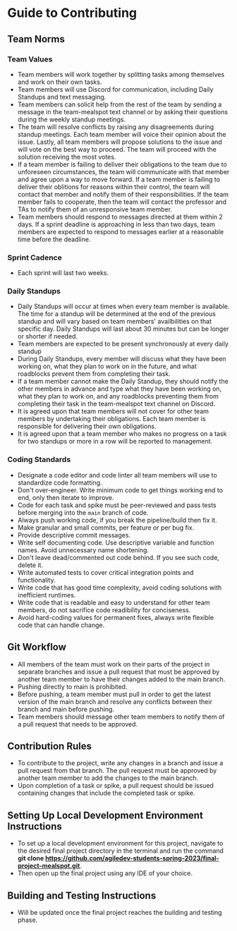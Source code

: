 # Guide to Contributing

## Team Norms

### Team Values
- Team members will work together by splitting tasks among themselves and work on their own tasks.
- Team members will use Discord for communication, including Daily Standups and text messaging.
- Team members can solicit help from the rest of the team by sending a message in the team-mealspot text channel or by asking their questions during the weekly standup meetings. 
- The team will resolve conflicts by raising any disagreements during standup meetings. Each team member will voice their opinion about the issue. Lastly, all team members will propose solutions to the issue and will vote on the best way to proceed. The team will proceed with the solution receiving the most votes. 
- If a team member is failing to deliver their obligations to the team due to unforeseen circumstances, the team will communicate with that member and agree upon a way to move forward. If a team member is failing to deliver their oblitions for reasons within their control, the team will contact that member and notify them of their responsibilities. If the team member fails to cooperate, then the team will contact the professor and TAs to notify them of an unresponsive team member. 
- Team members should respond to messages directed at them within 2 days. If a sprint deadline is approaching in less than two days, team members are expected to respond to messages earlier at a reasonable time before the deadline. 

### Sprint Cadence
- Each sprint will last two weeks.

### Daily Standups 
- Daily Standups will occur at times when every team member is available. The time for a standup will be determined at the end of the previous standup and will vary based on team members' availbilities on that specific day. Daily Standups will last about 30 minutes but can be longer or shorter if needed. 
- Team members are expected to be present synchronously at every daily standup
- During Daily Standups, every member will discuss what they have been working on, what they plan to work on in the future, and what roadblocks prevent them from completing their task.
- If a team member cannot make the Daily Standup, they should notify the other members in advance and type what they have been working on, what they plan to work on, and any roadblocks preventing them from completing their task in the team-mealspot text channel on Discord.
- It is agreed upon that team members will not cover for other team members by undertaking their obligations. Each team member is responsible for delivering their own obligations.
- It is agreed upon that a team member who makes no progress on a task for two standups or more in a row will be reported to management.

### Coding Standards
- Designate a code editor and code linter all team members will use to standardize code formatting.
- Don't over-engineer. Write minimum code to get things working end to end, only then iterate to improve.
- Code for each task and spike must be peer-reviewed and pass tests before merging into the `main` branch of code.
- Always push working code, if you break the pipeline/build then fix it.
- Make granular and small commits, per feature or per bug fix.
- Provide descriptive commit messages.
- Write self documenting code. Use descriptive variable and function names. Avoid unnecessary name shortening.
- Don't leave dead/commented out code behind. If you see such code, delete it.
- Write automated tests to cover critical integration points and functionality.
- Write code that has good time complexity, avoid coding solutions with inefficient runtimes.
- Write code that is readable and easy to understand for other team members, do not sacrifice code readibility for conciseness.
- Avoid hard-coding values for permanent fixes, always write flexible code that can handle change.

## Git Workflow
- All members of the team must work on their parts of the project in separate branches and issue a pull request that must be approved by another team member to have their changes added to the main branch. 
- Pushing directly to main is prohibited.
- Before pushing, a team member must pull in order to get the latest version of the main branch and resolve any conflicts between their branch and main before pushing.
- Team members should message other team members to notify them of a pull request that needs to be approved. 

## Contribution Rules
- To contribute to the project, write any changes in a branch and issue a pull request from that branch. The pull request must be approved by another team member to add the changes to the main branch.
- Upon completion of a task or spike, a pull request should be issued containing changes that include the completed task or spike.

## Setting Up Local Development Environment Instructions
- To set up a local development environment for this project, navigate to the desired final project directory in the terminal and run the command **git clone https://github.com/agiledev-students-spring-2023/final-project-mealspot.git**.
- Then open up the final project using any IDE of your choice.

## Building and Testing Instructions
- Will be updated once the final project reaches the building and testing phase.
